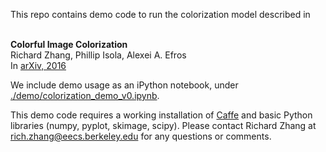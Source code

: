 This repo contains demo code to run the colorization model described in <br><br>

<b>Colorful Image Colorization</b> <br>
Richard Zhang, Phillip Isola, Alexei A. Efros <br>
In [arXiv, 2016](http://arxiv.org/abs/1603.08511) <br>

We include demo usage as an iPython notebook, under [./demo/colorization_demo_v0.ipynb](https://github.com/richzhang/colorization/blob/master/demo/colorization_demo_v0.ipynb).

This demo code requires a working installation of [Caffe](http://caffe.berkeleyvision.org/) and basic Python libraries (numpy, pyplot, skimage, scipy). Please contact Richard Zhang at rich.zhang@eecs.berkeley.edu for any questions or comments.

